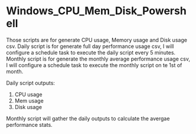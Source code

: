 # Windows_CPU_Mem_Disk_Powershell

Those scripts are for generate CPU usage, Memory usage and Disk usage csv.
Daily script is for generate full day performance usage csv, I will configure a schedule task to execute the daily script every 5 minutes.
Monthly script is for generate the monthly average performance usage csv, I will configure a schedule task to execute the monthly script on te 1st of month.

Daily script outputs: 
1) CPU usage
2) Mem usage
3) Disk usage

Monthly script will gather the daily outputs to calculate the avergae performance stats.
